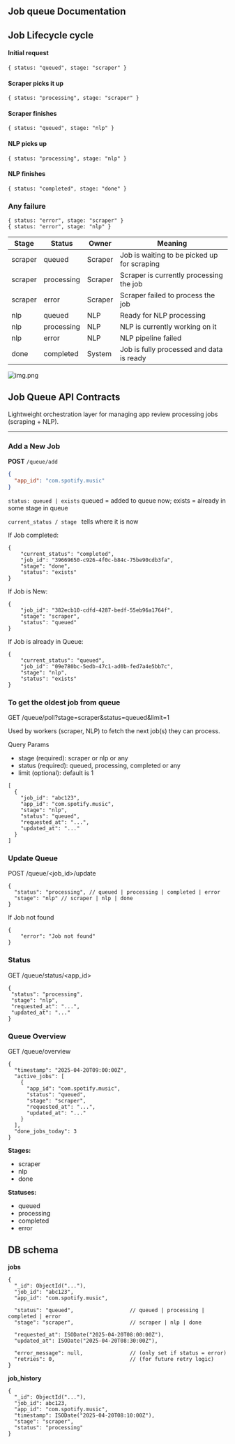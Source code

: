 ## Job queue Documentation


## Job Lifecycle cycle

#### Initial request
```
{ status: "queued", stage: "scraper" }
```

#### Scraper picks it up

```{ status: "processing", stage: "scraper" }```

#### Scraper finishes
```{ status: "queued", stage: "nlp" }```

#### NLP picks up
```{ status: "processing", stage: "nlp" }```

#### NLP finishes
```{ status: "completed", stage: "done" }```

### Any failure
```
{ status: "error", stage: "scraper" }
{ status: "error", stage: "nlp" }
```

| Stage   | Status      | Owner     | Meaning                                      |
|---------|-------------|-----------|----------------------------------------------|
| scraper | queued      | Scraper   | Job is waiting to be picked up for scraping  |
| scraper | processing  | Scraper   | Scraper is currently processing the job      |
| scraper | error       | Scraper   | Scraper failed to process the job            |
| nlp     | queued      | NLP       | Ready for NLP processing                     |
| nlp     | processing  | NLP       | NLP is currently working on it               |
| nlp     | error       | NLP       | NLP pipeline failed                          |
| done    | completed   | System    | Job is fully processed and data is ready     |

![img.png](img.png)

## Job Queue API Contracts
Lightweight orchestration layer for managing app review processing jobs (scraping + NLP).

---
### Add a New Job
**POST** `/queue/add`

```json
{
  "app_id": "com.spotify.music"
}
```

`status: queued | exists`
queued = added to queue now; exists = already in some stage in queue

`current_status / stage ` tells where it is now

If Job completed:
```
{
    "current_status": "completed",
    "job_id": "39669650-c926-4f0c-b84c-75be90cdb3fa",
    "stage": "done",
    "status": "exists"
}
```


If Job is New:
```
{
    "job_id": "382ecb10-cdfd-4287-bedf-55eb96a1764f",
    "stage": "scraper",
    "status": "queued"
}
```

If Job is already in Queue:
```
{
    "current_status": "queued",
    "job_id": "09e780bc-5edb-47c1-ad0b-fed7a4e5bb7c",
    "stage": "nlp",
    "status": "exists"
}
```



### To get the oldest job from queue
GET /queue/poll?stage=scraper&status=queued&limit=1

Used by workers (scraper, NLP) to fetch the next job(s) they can process.

Query Params
- stage (required): scraper or nlp or any
- status (required): queued, processing, completed or any
- limit (optional): default is 1

``` 
[
  {
    "job_id": "abc123",
    "app_id": "com.spotify.music",
    "stage": "nlp",
    "status": "queued",
    "requested_at": "...",
    "updated_at": "..."
  }
]
```
### Update Queue
POST /queue/<job_id>/update
```
{
  "status": "processing", // queued | processing | completed | error
  "stage": "nlp" // scraper | nlp | done
}
```
If Job not found
```
{
    "error": "Job not found"
}
```
### Status
 GET /queue/status/<app_id>
 ```
 {
  "status": "processing",
  "stage": "nlp",
  "requested_at": "...",
  "updated_at": "..."
}
 ```

### Queue Overview
GET /queue/overview
```
{
  "timestamp": "2025-04-20T09:00:00Z",
  "active_jobs": [
    {
      "app_id": "com.spotify.music",
      "status": "queued",
      "stage": "scraper",
      "requested_at": "...",
      "updated_at": "..."
    }
  ],
  "done_jobs_today": 3
}
```

**Stages:**
- scraper
- nlp
- done

**Statuses:**
- queued
- processing
- completed
- error


## DB schema
**jobs**
```
{
  "_id": ObjectId("..."),
  "job_id": "abc123",            
  "app_id": "com.spotify.music",

  "status": "queued",                  // queued | processing | completed | error
  "stage": "scraper",                  // scraper | nlp | done

  "requested_at": ISODate("2025-04-20T08:00:00Z"),
  "updated_at": ISODate("2025-04-20T08:30:00Z"),

  "error_message": null,               // (only set if status = error)
  "retries": 0,                        // (for future retry logic)
}
```

**job_history**
```
{
  "_id": ObjectId("..."),
  "job_id": abc123,           
  "app_id": "com.spotify.music",
  "timestamp": ISODate("2025-04-20T08:10:00Z"),
  "stage": "scraper",
  "status": "processing"
}
```